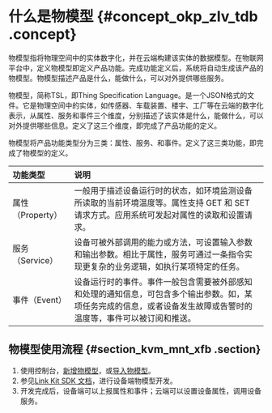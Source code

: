 # 什么是物模型 {#concept_okp_zlv_tdb .concept}

物模型指将物理空间中的实体数字化，并在云端构建该实体的数据模型。在物联网平台中，定义物模型即定义产品功能。完成功能定义后，系统将自动生成该产品的物模型。物模型描述产品是什么，能做什么，可以对外提供哪些服务。

物模型，简称TSL，即Thing Specification Language。是一个JSON格式的文件。它是物理空间中的实体，如传感器、车载装置、楼宇、工厂等在云端的数字化表示，从属性、服务和事件三个维度，分别描述了该实体是什么，能做什么，可以对外提供哪些信息。定义了这三个维度，即完成了产品功能的定义。

物模型将产品功能类型分为三类：属性、服务、和事件。定义了这三类功能，即完成了物模型的定义。

|功能类型|说明|
|:---|:-|
|属性（Property）|一般用于描述设备运行时的状态，如环境监测设备所读取的当前环境温度等。属性支持 GET 和 SET 请求方式。应用系统可发起对属性的读取和设置请求。|
|服务（Service）|设备可被外部调用的能力或方法，可设置输入参数和输出参数。相比于属性，服务可通过一条指令实现更复杂的业务逻辑，如执行某项特定的任务。|
|事件（Event）|设备运行时的事件。事件一般包含需要被外部感知和处理的通知信息，可包含多个输出参数。如，某项任务完成的信息，或者设备发生故障或告警时的温度等，事件可以被订阅和推送。|

## 物模型使用流程 {#section_kvm_mnt_xfb .section}

1.  使用控制台，[新增物模型](intl.zh-CN/用户指南/产品与设备/物模型/新增物模型.md#)，或[导入物模型](intl.zh-CN/用户指南/产品与设备/物模型/导入物模型.md#)。
2.  参见[Link Kit SDK 文档](https://www.alibabacloud.com/help/product/93051.htm)，进行设备端物模型开发。
3.  开发完成后，设备端可以上报属性和事件；云端可以设置设备属性，调用设备服务。

